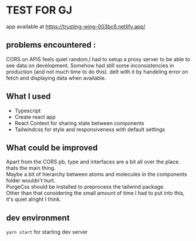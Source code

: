# TEST FOR GJ

app available at https://trusting-wing-003bc6.netlify.app/

## problems encountered :
CORS on APIS feels quiet random,I had to setup a proxy server to be able to see data on development. Somehow had still some inconsistencies in production (and not much time to do this). delt with it by handeling error on fetch and displaying data when available.

## What I used
 * Typescript
 * Create react app
 * React Context for sharing state between components
 * Tailwindcss for style and responsiveness with default settings

## What could be improved

Apart from the CORS pb, type and interfaces are a bit all over the place. thats the main thing.  
Maybe a bit of hierarchy between atoms and molecules in the components folder wouldn't hurt.  
PurgeCss should be installed to preprocess the tailwind package.  
Other than that considering the small amount of time I had to put into this, it's quiet alright I think.  

## dev environment

`yarn start` for starting dev server
